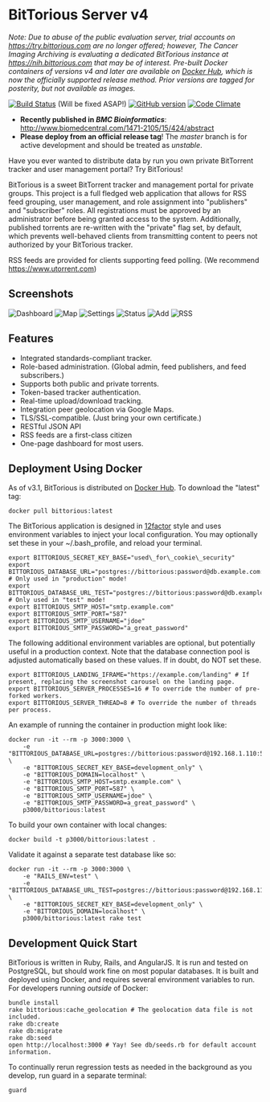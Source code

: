 # BitTorious Server v4

_Note: Due to abuse of the public evaluation server, trial accounts on https://try.bittorious.com are no longer offered; however, The Cancer Imaging Archiving is evaluating a dedicated BitTorious instance at https://nih.bittorious.com that may be of interest. Pre-built Docker containers of versions v4 and later are available on [Docker Hub](https://hub.docker.com/r/p3000/bittorious), which is now the officially supported release method. Prior versions are tagged for posterity, but not available as images._

[![Build Status](https://travis-ci.org/preston/bittorious.svg?branch=master)](https://travis-ci.org/preston/bittorious) (Will be fixed ASAP!)
[![GitHub version](https://badge.fury.io/gh/preston%2Fbittorious.svg)](http://badge.fury.io/gh/preston%2Fbittorious)
[![Code Climate](https://codeclimate.com/github/preston/bittorious/badges/gpa.svg)](https://codeclimate.com/github/preston/bittorious)

 * **Recently published in _BMC Bioinformatics_**: <http://www.biomedcentral.com/1471-2105/15/424/abstract>
 * **Please deploy from an official release tag**! The _master_ branch is for active development and should be treated as _unstable_.

Have you ever wanted to distribute data by run you own private BitTorrent tracker and user management portal? Try BitTorious!

BitTorious is a sweet BitTorrent tracker and management portal for private groups. This project is a full fledged web application that allows for RSS feed grouping, user management, and role assignment into "publishers" and "subscriber" roles. All registrations must be approved by an administrator before being granted access to the system. Additionally, published torrents are re-written with the "private" flag set, by default, which prevents well-behaved clients from transmitting content to peers not authorized by your BitTorious tracker.

RSS feeds are provided for clients supporting feed polling. (We recommend <https://www.utorrent.com>)

Screenshots
--------

![Dashboard](https://raw.githubusercontent.com/preston/bittorious/master/app/assets/images/dashboard.png)
![Map](https://raw.githubusercontent.com/preston/bittorious/master/app/assets/images/map.png)
![Settings](https://raw.githubusercontent.com/preston/bittorious/master/app/assets/images/settings.png)
![Status](https://raw.githubusercontent.com/preston/bittorious/master/app/assets/images/status.png)
![Add](https://raw.githubusercontent.com/preston/bittorious/master/app/assets/images/add.png)
![RSS](https://raw.githubusercontent.com/preston/bittorious/master/app/assets/images/rss.png)

Features
--------
 * Integrated standards-compliant tracker.
 * Role-based administration. (Global admin, feed publishers, and feed subscribers.)
 * Supports both public and private torrents.
 * Token-based tracker authentication.
 * Real-time upload/download tracking.
 * Integration peer geolocation via Google Maps.
 * TLS/SSL-compatible. (Just bring your own certificate.)
 * RESTful JSON API
 * RSS feeds are a first-class citizen
 * One-page dashboard for most users.

Deployment Using Docker
--------

As of v3.1, BitTorious is distributed on [Docker Hub](https://hub.docker.com/r/p3000/bittorious/). To download the "latest" tag:

	docker pull bittorious:latest

The BitTorious application is designed in [12factor](http://12factor.net) style and uses environment variables to inject your local configuration. You may optionally set these in your ~/.bash_profile, and reload your terminal.

	export BITTORIOUS_SECRET_KEY_BASE="used\_for\_cookie\_security"
	export BITTORIOUS_DATABASE_URL="postgres://bittorious:password@db.example.com:5432/bittorious_production" # Only used in "production" mode!
	export BITTORIOUS_DATABASE_URL_TEST="postgres://bittorious:password@db.example.com:5432/bittorious_test" # Only used in "test" mode!
	export BITTORIOUS_SMTP_HOST="smtp.example.com"
	export BITTORIOUS_SMTP_PORT="587"
	export BITTORIOUS_SMTP_USERNAME="jdoe"
	export BITTORIOUS_SMTP_PASSWORD="a_great_password"

  The following additional environment variables are optional, but potentially useful in a production context. Note that the database connection pool is adjusted automatically based on these values. If in doubt, do NOT set these.

	export BITTORIOUS_LANDING_IFRAME="https://example.com/landing" # If present, replacing the screenshot carousel on the landing page. 
	export BITTORIOUS_SERVER_PROCESSES=16 # To override the number of pre-forked workers.
	export BITTORIOUS_SERVER_THREAD=8 # To override the number of threads per process.

An example of running the container in production might look like:

	docker run -it --rm -p 3000:3000 \
		-e "BITTORIOUS_DATABASE_URL=postgres://bittorious:password@192.168.1.110:5432/bittorious_development" \
		-e "BITTORIOUS_SECRET_KEY_BASE=development_only" \
		-e "BITTORIOUS_DOMAIN=localhost" \
		-e "BITTORIOUS_SMTP_HOST=smtp.example.com" \
		-e "BITTORIOUS_SMTP_PORT=587" \
		-e "BITTORIOUS_SMTP_USERNAME=jdoe" \
		-e "BITTORIOUS_SMTP_PASSWORD=a_great_password" \
		p3000/bittorious:latest

To build your own container with local changes:

	docker build -t p3000/bittorious:latest .

Validate it against a separate test database like so:

	docker run -it --rm -p 3000:3000 \
		-e "RAILS_ENV=test" \
		-e "BITTORIOUS_DATABASE_URL_TEST=postgres://bittorious:password@192.168.110:5432/bittorious_test" \
		-e "BITTORIOUS_SECRET_KEY_BASE=development_only" \
		-e "BITTORIOUS_DOMAIN=localhost" \
		p3000/bittorious:latest rake test


Development Quick Start
--------

BitTorious is written in Ruby, Rails, and AngularJS. It is run and tested on PostgreSQL, but should work fine on most popular databases. It is built and deployed using Docker, and requires several environment variables to run. For developers running _outside_ of Docker:

	bundle install
	rake bittorious:cache_geolocation # The geolocation data file is not included.
	rake db:create
	rake db:migrate
	rake db:seed
	open http://localhost:3000 # Yay! See db/seeds.rb for default account information.

To continually rerun regression tests as needed in the background as you develop, run guard in a separate terminal:

	guard
